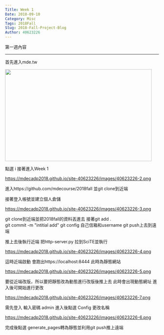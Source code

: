 ```yaml
---
Title: Week 1
Date: 2018-09-10 
Category: Misc
Tags: 2018Fall
Slug: 2018-Fall-Project-Blog
Author: 40623226
---
```


第一週內容

<!-- PELICAN_END_SUMMARY -->


---

首先進入mde.tw

<img src="https://mdecadp2018.github.io/site-40623226/images/40623226-1.png" height="300" width="480"> 

點選 i
接著進入Week 1

https://mdecadp2018.github.io/site-40623226/images/40623226-2.png

進入https://github.com/mdecourse/2018fall
並git clone到近端

接著登入帳號並建立個人倉儲

https://mdecadp2018.github.io/site-40623226/images/40623226-3.png

git clone到近端並把2018fall的資料丟進去
接著git add .  
           git commit -m "intitial add"
           git config 自己信箱和username
           git push上去到遠端

推上去後執行近端
把http-server.py 拉到SciTE並執行 

https://mdecadp2018.github.io/site-40623226/images/40623226-4.png

這時近端啟動 會跑出https://localhost:8444
此時為靜態網站

https://mdecadp2018.github.io/site-40623226/images/40623226-5.png

要從近端改版，所以要把靜態改為動態進行改版後推上去
此時會出現動態網址   進入後可開始進行更改

https://mdecadp2018.github.io/site-40623226/images/40623226-7.png

需先登入 輸入密碼 admin
進入後點選 Config 更改名稱

https://mdecadp2018.github.io/site-40623226/images/40623226-6.png

完成後點選 generate_pages轉為靜態並利用git push推上遠端